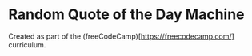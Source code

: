 # Random Quote of the Day Machine

Created as part of the (freeCodeCamp)[https://freecodecamp.com/] curriculum.
